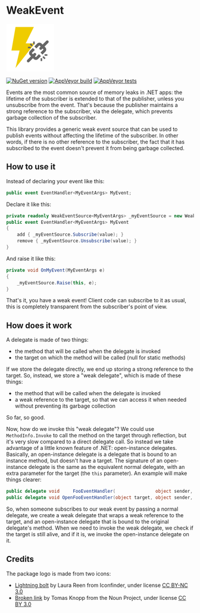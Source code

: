 # WeakEvent

![Logo](assets/weakevent.png)

[![NuGet version](https://img.shields.io/nuget/v/ThomasLevesque.WeakEvent.svg?logo=nuget)](https://www.nuget.org/packages/ThomasLevesque.WeakEvent)
[![AppVeyor build](https://img.shields.io/appveyor/ci/thomaslevesque/weakevent.svg?logo=appveyor)](https://ci.appveyor.com/project/thomaslevesque/weakevent)
[![AppVeyor tests](https://img.shields.io/appveyor/tests/thomaslevesque/weakevent.svg?logo=appveyor)](https://ci.appveyor.com/project/thomaslevesque/weakevent/build/tests)

Events are the most common source of memory leaks in .NET apps: the lifetime of the subscriber is extended to that of the publisher,
unless you unsubscribe from the event. That's because the publisher maintains a strong reference to the subscriber, via the delegate,
which prevents garbage collection of the subscriber.

This library provides a generic weak event source that can be used to publish events without affecting the lifetime of the subscriber.
In other words, if there is no other reference to the subscriber, the fact that it has subscribed to the event doesn't prevent it
from being garbage collected.

## How to use it

Instead of declaring your event like this:

```csharp
public event EventHandler<MyEventArgs> MyEvent;
```

Declare it like this:

```csharp
private readonly WeakEventSource<MyEventArgs> _myEventSource = new WeakEventSource<MyEventArgs>();
public event EventHandler<MyEventArgs> MyEvent
{
    add { _myEventSource.Subscribe(value); }
    remove { _myEventSource.Unsubscribe(value); }
}
```

And raise it like this:

```csharp
private void OnMyEvent(MyEventArgs e)
{
    _myEventSource.Raise(this, e);
}
```

That's it, you have a weak event! Client code can subscribe to it as usual, this is completely transparent from the subscriber's
point of view.

## How does it work

A delegate is made of two things:
- the method that will be called when the delegate is invoked
- the target on which the method will be called (null for static methods)

If we store the delegate directly, we end up storing a strong reference to the target. So, instead, we store a "weak delegate",
which is made of these things:
- the method that will be called when the delegate is invoked
- a weak reference to the target, so that we can access it when needed without preventing its garbage collection

So far, so good.

Now, how do we invoke this "weak delegate"? We could use `MethodInfo.Invoke` to call the method on the target through reflection,
but it's very slow compared to a direct delegate call. So instead we take advantage of a little known feature of .NET: open-instance
delegates. Basically, an open-instance delegate is a delegate that is bound to an instance method, but doesn't have a target. The
signature of an open-instance delegate is the same as the equivalent normal delegate, with an extra parameter for the target (the
`this` parameter). An example will make things clearer:

```csharp
public delegate void     FooEventHandler(               object sender, FooEventArgs e);
public delegate void OpenFooEventHandler(object target, object sender, FooEventArgs e);
```

So, when someone subscribes to our weak event by passing a normal delegate, we create a weak delegate that wraps a weak reference to
the target, and an open-instance delegate that is bound to the original delegate's method. When we need to invoke the weak delegate,
we check if the target is still alive, and if it is, we invoke the open-instance delegate on it.

## Credits

The package logo is made from two icons:
- [Lightning bolt](https://www.iconfinder.com/icons/2682840) by Laura Reen from Iconfinder, under license [CC BY-NC 3.0](https://creativecommons.org/licenses/by-nc/3.0/)
- [Broken link](https://thenounproject.com/term/broken-link/900264/) by Tomas Knopp from the Noun Project, under license [CC BY 3.0](https://creativecommons.org/licenses/by/3.0/)